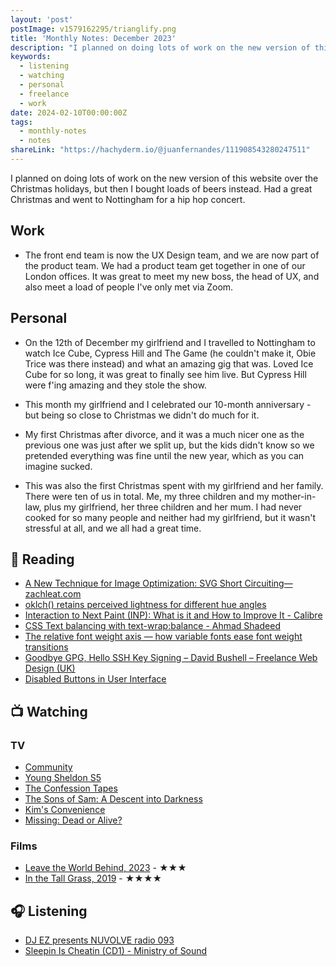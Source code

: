 ```yaml
---
layout: 'post'
postImage: v1579162295/trianglify.png
title: 'Monthly Notes: December 2023'
description: "I planned on doing lots of work on the new version of this website over the Christmas holidays, but then I bought loads of beers instead. Had a great Christmas and went to Nottingham for a hip hop concert."
keywords:
  - listening
  - watching
  - personal
  - freelance
  - work
date: 2024-02-10T00:00:00Z
tags:
  - monthly-notes
  - notes
shareLink: "https://hachyderm.io/@juanfernandes/111908543280247511"
---
```

<p class="lead">I planned on doing lots of work on the new version of this website over the Christmas holidays, but then I bought loads of beers instead. Had a great Christmas and went to Nottingham for a hip hop concert.</p>

## Work
- The front end team is now the UX Design team, and we are now part of the product team. We had a product team get together in one of our London offices. It was great to meet my new boss, the head of UX, and also meet a load of people I've only met via Zoom.

## Personal
- On the 12th of December my girlfriend and I travelled to Nottingham to watch Ice Cube, Cypress Hill and The Game (he couldn't make it, Obie Trice was there instead) and what an amazing gig that was. Loved Ice Cube for so long, it was great to finally see him live. But Cypress Hill were f'ing amazing and they stole the show.

- This month my girlfriend and I celebrated our 10-month anniversary - but being so close to Christmas we didn't do much for it.

- My first Christmas after divorce, and it was a much nicer one as the previous one was just after we split up, but the kids didn't know so we pretended everything was fine until the new year, which as you can imagine sucked.

- This was also the first Christmas spent with my girlfriend and her family. There were ten of us in total. Me, my three children and my mother-in-law, plus my girlfriend, her three children and her mum. I had never cooked for so many people and neither had my girlfriend, but it wasn't stressful at all, and we all had a great time.

## 📖 Reading
- [A New Technique for Image Optimization: SVG Short Circuiting—zachleat.com](https://www.zachleat.com/web/svg-short-circuit/ "A New Technique for Image Optimization: SVG Short Circuiting—zachleat.com")
- [oklch() retains perceived lightness for different hue angles](https://www.stefanjudis.com/today-i-learned/oklch-perceived-lightness/ "oklch() retains perceived lightness for different hue angles")
- [Interaction to Next Paint (INP): What is it and How to Improve It - Calibre](https://calibreapp.com/blog/interaction-to-next-paint "Interaction to Next Paint (INP): What is it and How to Improve It - Calibre")
- [CSS Text balancing with text-wrap:balance - Ahmad Shadeed](http://ishadeed.com/article/css-text-wrap-balance/ "CSS Text balancing with text-wrap:balance - Ahmad Shadeed")
- [The relative font weight axis — how variable fonts ease font weight transitions](https://www.stefanjudis.com/today-i-learned/the-relative-font-weight-axis-how-variable-fonts-ease-font-weight/ "The relative font weight axis — how variable fonts ease font weight transitions")
- [Goodbye GPG, Hello SSH Key Signing – David Bushell – Freelance Web Design (UK)](https://dbushell.com/2023/03/27/git-ssh-signing-keys/ "Goodbye GPG, Hello SSH Key Signing – David Bushell – Freelance Web Design (UK)")
- [Disabled Buttons in User Interface](https://uxplanet.org/disabled-buttons-in-user-interface-4dafda3e6fe7 "Disabled Buttons in User Interface")

## 📺 Watching

### TV
- [Community](https://www.themoviedb.org/tv/18347-community "Community")
- [Young Sheldon S5](https://www.themoviedb.org/tv/71728-young-sheldon "Young Sheldon S5")
- [The Confession Tapes](https://www.themoviedb.org/tv/73792-the-confession-tapes "The Confession Tapes")
- [The Sons of Sam: A Descent into Darkness](https://www.themoviedb.org/tv/122672-the-sons-of-sam-a-descent-into-darkness "The Sons of Sam: A Descent into Darkness")
- [Kim's Convenience](https://www.themoviedb.org/tv/68106-kim-s-convenience "Kim's Convenience")
- [Missing: Dead or Alive?](https://www.themoviedb.org/tv/225351-missing-dead-or-alive "Missing: Dead or Alive?")

### Films
- [Leave the World Behind, 2023](https://www.themoviedb.org/movie/726209-leave-the-world-behind "Leave the World Behind") - ★★★
- [In the Tall Grass, 2019](https://www.themoviedb.org/movie/523139-in-the-tall-grass "In the Tall Grass") - ★★★★

## 🎧 Listening
- [DJ EZ presents NUVOLVE radio 093](https://www.mixcloud.com/djez/nuvolve-093/ "DJ EZ presents NUVOLVE radio 093")
- [Sleepin Is Cheatin (CD1) - Ministry of Sound](https://www.mixcloud.com/ministryofsound/sleepin-is-cheatin-cd1-ministry-of-sound/ "Sleepin Is Cheatin (CD1) - Ministry of Sound")
